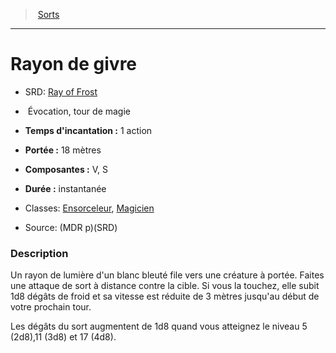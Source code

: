 ﻿---
!SpellItem
Family: SpellHD
Name: Rayon de givre
AltName: '[Ray of Frost](srd_spells_ray_of_frost.md)'
Type: Évocation
Level: tour de magie
CastingTime: 1 action
Range: 18 mètres
Components: V, S
Duration: instantanée
Classes: '[Ensorceleur](hd_sorcerer.md), [Magicien](hd_wizard.md)'
Source: (MDR p)(SRD)
Id: spells_hd.md#rayon-de-givre
ParentLink: spells_hd.md#sorts
ParentName: Sorts
NameLevel: 1
Attributes: {}
---
> [Sorts](hd_spells.md)

---

# Rayon de givre

- SRD: [Ray of Frost](srd_spells_ray_of_frost.md)

-  Évocation, tour de magie

- **Temps d'incantation :** 1 action

- **Portée :** 18 mètres

- **Composantes :** V, S

- **Durée :** instantanée

- Classes: [Ensorceleur](hd_sorcerer.md), [Magicien](hd_wizard.md)

- Source: (MDR p)(SRD)

### Description

Un rayon de lumière d'un blanc bleuté file vers une créature à portée. Faites une attaque de sort à distance contre la cible. Si vous la touchez, elle subit 1d8 dégâts de froid et sa vitesse est réduite de 3 mètres jusqu'au début de votre prochain tour.

Les dégâts du sort augmentent de 1d8 quand vous atteignez le niveau 5 (2d8),11 (3d8) et 17 (4d8).


